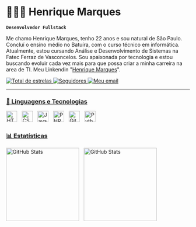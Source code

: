 # 👩🏻‍💻 Henrique Marques

**`Desenvolvedor Fullstack`**

Me chamo Henrique Marques, tenho 22 anos e sou natural de São Paulo. Concluí o ensino médio no Batuíra, com o curso técnico em informática. Atualmente, estou cursando Análise e Desenvolvimento de Sistemas na Fatec Ferraz de Vasconcelos. Sou apaixonada por tecnologia e estou buscando evoluir cada vez mais para que possa criar a minha carreira na area de TI. Meu Linkendin "[Henrique Marques](https://www.linkedin.com/in/henriquemarques777/)".

<p align="left">
    <a href="https://github.com/henriquemarques777?tab=repositories&sort=stargazers">
        <img 
            alt="Total de estrelas" 
            title="Total de estrelas GitHub" 
            src="https://custom-icon-badges.demolab.com/github/stars/henriquemarques777?color=55960c&style=for-the-badge&labelColor=488207&logo=star&label=estrelas"
        />
    </a>
    <a href="https://github.com/henriquemarques777?tab=followers">
        <img 
            alt="Seguidores" 
            title="Me siga no GitHub" 
            src="https://custom-icon-badges.demolab.com/github/followers/henriquemarques777?color=236ad3&labelColor=1155ba&style=for-the-badge&logo=github&label=Seguidores&logoColor=white"
        />
        <a href="https://github.com/henriquemarques777?tab=repositories&sort=stargazers">
        <img 
            alt="Meu email" 
            title="Meu email" 
            src="https://custom-icon-badges.demolab.com/badge/-henriquemarques4152@gmail.com-red?style=for-the-badge&logo=mention&logoColor=white"
            </a>
</p>

---

### 🤖 Linguagens e Tecnologias

<img 
    align="left" 
    alt="HTML"
    title="HTML" 
    width="30px" 
    style="padding-right: 10px;" 
    src="https://cdn.jsdelivr.net/gh/devicons/devicon@latest/icons/html5/html5-original.svg" 
/>
<img 
    align="left" 
    alt="CSS" 
    title="CSS"
    width="30px" 
    style="padding-right: 10px;" 
    src="https://cdn.jsdelivr.net/gh/devicons/devicon@latest/icons/css3/css3-original.svg" 
/>
<img 
    align="left" 
    alt="JavaScript" 
    title="JavaScript"
    width="30px" 
    style="padding-right: 10px;" 
    src="https://cdn.jsdelivr.net/gh/devicons/devicon@latest/icons/javascript/javascript-original.svg" 
/>
<img 
    align="left" 
    alt="PHP" 
    title="PHP"
    width="30px" 
    style="padding-right: 10px;" 
    src="https://cdn.jsdelivr.net/gh/devicons/devicon@latest/icons/php/php-original.svg" 
/>
<img 
    align="left" 
    alt="Git" 
    title="Git"
    width="30px" 
    style="padding-right: 10px;" 
    src="https://cdn.jsdelivr.net/gh/devicons/devicon@latest/icons/git/git-original.svg" 
/>
<img 
    align="left" 
    alt="Python" 
    title="Python"
    width="30px" 
    style="padding-right: 10px;" 
    src="https://cdn.jsdelivr.net/gh/devicons/devicon@latest/icons/python/python-original.svg" 
/>

<br/>
<br/>

### 📊 Estatísticas

<p>
  <img 
    align="left" 
    alt="GitHub Stats" 
    height="200" 
    style="padding-right: 10px;" 
    src="https://github-readme-stats.vercel.app/api?username=henriquemarques777&show_icons=true&theme=tokyonight&include_all_commits=true&locale=pt-br" 
  />

<img 
      align="left" 
      alt="GitHub Stats" 
      height="200" 
      src="https://github-readme-stats.vercel.app/api/top-langs/?username=henriquemarques777&theme=tokyonight&layout=compact&custom_title=Tecnologias&langs_count=9" 
  />

</p>
